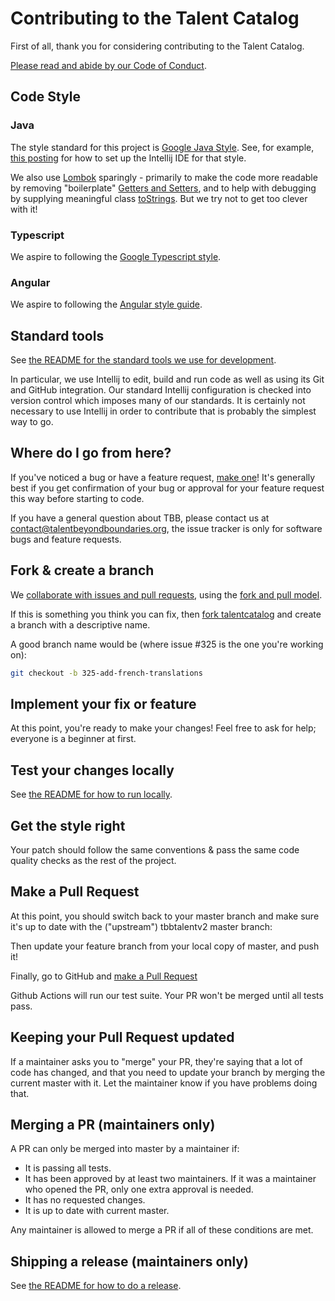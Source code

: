 # Contributing to the Talent Catalog

First of all, thank you for considering contributing to the Talent Catalog. 

[Please read and abide by our Code of Conduct](CODE_OF_CONDUCT.md).

## Code Style ##
### Java ###
The style standard for this project is 
[Google Java Style](http://google.github.io/styleguide/javaguide.html). 
See, for example, [this posting](https://medium.com/swlh/configuring-google-style-guide-for-java-for-intellij-c727af4ef248) 
for how to set up the Intellij IDE for that style.

We also use [Lombok](https://projectlombok.org/setup/intellij) 
sparingly - primarily to make the code more readable by removing "boilerplate"
[Getters and Setters](https://projectlombok.org/features/GetterSetter), 
and to help with debugging by supplying meaningful class 
[toStrings](https://projectlombok.org/features/ToString).
But we try not to get too clever with it!

### Typescript ###

We aspire to following the 
[Google Typescript style](https://google.github.io/styleguide/tsguide.html).

### Angular ###

We aspire to following the [Angular style guide](https://angular.io/guide/styleguide).


## Standard tools

See [the README for the standard tools we use for development](README.md).

In particular, we use Intellij to edit, build and run code as well as using
its Git and GitHub integration. Our standard Intellij configuration is 
checked into version control which imposes many of our standards.
It is certainly not necessary to use Intellij in order to contribute that is
probably the simplest way to go.


## Where do I go from here?

If you've noticed a bug or have a feature request, [make one][new issue]! It's
generally best if you get confirmation of your bug or approval for your feature
request this way before starting to code.

If you have a general question about TBB, please contact us at 
contact@talentbeyondboundaries.org, 
the issue tracker is only for software bugs and feature requests.

## Fork & create a branch

We [collaborate with issues and pull requests], using the [fork and pull model].

If this is something you think you can fix, then [fork talentcatalog] and create
a branch with a descriptive name.

A good branch name would be (where issue #325 is the one you're working on):

```sh
git checkout -b 325-add-french-translations
```

## Implement your fix or feature

At this point, you're ready to make your changes! Feel free to ask for help;
everyone is a beginner at first.

## Test your changes locally

See [the README for how to run locally](README.md).

## Get the style right

Your patch should follow the same conventions & pass the same code quality
checks as the rest of the project.

## Make a Pull Request

At this point, you should switch back to your master branch and make sure it's
up to date with the ("upstream") tbbtalentv2 master branch:

Then update your feature branch from your local copy of master, and push it!

Finally, go to GitHub and [make a Pull Request] 

Github Actions will run our test suite. Your PR won't be merged until all tests pass.

## Keeping your Pull Request updated

If a maintainer asks you to "merge" your PR, they're saying that a lot of code
has changed, and that you need to update your branch by merging the current 
master with it. Let the maintainer know if you have problems doing that.

## Merging a PR (maintainers only)

A PR can only be merged into master by a maintainer if:

* It is passing all tests.
* It has been approved by at least two maintainers. If it was a maintainer who
  opened the PR, only one extra approval is needed.
* It has no requested changes.
* It is up to date with current master.

Any maintainer is allowed to merge a PR if all of these conditions are
met.

## Shipping a release (maintainers only)

See [the README for how to do a release](README.md).


[new issue]: https://github.com/talentbeyondboundaries/tbbtalentv2/issues/new
[fork talentcatalog]: https://help.github.com/articles/fork-a-repo
[collaborate with issues and pull requests]: https://docs.github.com/en/github/collaborating-with-issues-and-pull-requests
[fork and pull model]: https://docs.github.com/en/github/collaborating-with-issues-and-pull-requests/about-collaborative-development-models
[make a pull request]: https://help.github.com/articles/creating-a-pull-request
